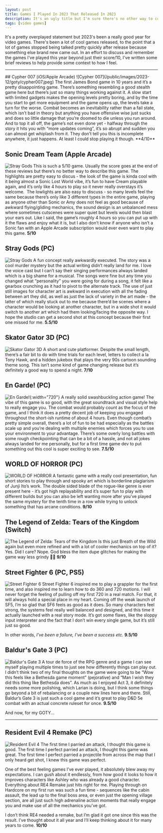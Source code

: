 ```yaml
---
layout: post
title: Games I Played In 2023 That Released In 2023
description: It's an ugly title but I'm sure there's no other way to convey what this is about
tags: [video games]
---
```


It's a pretty overplayed statement but 2023's been a really good year for video games. There's been a lot of cool games released, to the point that a lot of games stopped being talked pretty quickly after release because something else brand new came out. In an effort to discuss and remember the games I've played this year beyond just their score/10, I've written some brief reviews to help provide some context to how I feel.


<hr>
## Cypher 007 (iOS/Apple Arcade)
![Cypher 007](/public/images/2023-12/goty/cypher007.jpeg)
The first James Bond game in 10 years and it’s a pretty disappointing game. There’s something resembling a good stealth game here but there’s just so many things working against it. A slow start with limited gadgets makes the opening levels pretty boring, and by the time you start to get more equipment and the game opens up, the levels take a turn for the worse. Combat becomes an inevitability rather than a fail state, which isn’t bad in theory but anything you have offensive wise just sucks and does so little damage that you’re doomed to die unless you run around. And to top it all off, the game’s not even done yet - halfway through the story it hits you with “more updates coming”, it’s so abrupt and sudden you can almost get whiplash from it. They don’t tell you this is incomplete anywhere, it just happens. At least I could stop playing it though. **4/10**

## Sonic Dream Team (Apple Arcade)
![Stray Gods](/public/images/2023-12/goty/sonicdreamteam.jpeg)
This is such a 5/10 game. Usually the score goes at the end of these reviews but there’s no better way to describe this game. The highlights are pretty easy to discus - the look of the game is kinda cool with it being almost a Sonic Lost World vibe, it’s fun to have Cream playable again, and it’s only like 4 hours to play so it never really overstays it’s welcome.  The lowlights are also easy to discuss - so many levels feel the same because there’s only like 3 different types in the entire game, playing as anyone other than Sonic or Amy does not feel as good because of awkward flying/gliding mechanics, the sound design is an unbalanced mess where sometimes cutscenes were super quiet but levels would then blast your ears out. Like I said, the game’s roughly 4 hours so you can put up with it the flaws and enjoy what it is, but I also don’t know if anyone who isn’t a Sonic fan with an Apple Arcade subscription would ever even want to play this game. **5/10**
## Stray Gods (PC)
![Stray Gods](/public/images/2023-12/goty/straygods.jpeg)
A fun concept really awkwardly executed. The story was a cool murder mystery but the actual writing didn’t really land for me. I love the voice cast but I can’t say their singing performances always landed which is a big shame for a musical. The songs were fine but any time you changed what “personality” you were going for during a song, it felt like a gearbox crunching as it had to pivot to the alternate track. The use of just still images for character art is awkward in execution with all the fading between art they did, as well as just the lack of variety in the art made - the latter of which really stuck out to me because there’d be scenes where a character would be looking at another character, but in a wide shot it would switch to another art which had them looking/facing the opposite way. I hope the studio can get a second shot at this concept because their first one missed for me. **5.5/10**


## Skator Gator 3D (PC)
![Skator Gator 3D](/public/images/2023-12/goty/skatorgator3d.jpeg)
A short and cute platformer. Despite the small length, there’s a fair bit to do with time trials for each level, letters to collect a la Tony Hawk, and a hidden jukebox that plays the very 90s cartoon sounding theme song. This isn’t some kind of game changing release but it’s definitely a good way to spend a night. **7/10**

## En Garde! (PC)
![En Garde!](/public/images/2023-12/goty/engarde-test.png){:width="720"}
A really solid swashbuckling action game! The vibe of this game is so good, with the great soundtrack and visual style help to really engage you. The combat would probably count as the focus of the game, and I think it does a pretty decent job of keeping you engaged throughout the short-ish runtime of about 4 hours. Even though combat’s pretty simple overall, there’s a lot of fun to be had especially as the battles scale up and you’re dealing with multiple enemies which forces you to use your environment to your advantage. There’s some overly long battles with some rough checkpointing that can be a bit of a hassle, and not all jokes always landed for me personally, but for a first time game dev to put something out this cool is super exciting to see. **7.5/10**

## WORLD OF HORROR (PC)
![WORLD OF HORROR](/public/images/2023-12/goty/woh.jpg)
A fantastic game with a really cool presentation, fun short stories to play through and spooky art which is borderline plagiarism of Junji Ito’s work. The double sided blade of the rogue-like genre is ever present here - it’s got high replayability and it’s super fun to play with different builds but you can also be left wanting more after you’ve played the same mystery for the tenth time in a row while trying to unlock something that has arcane conditions. **9/10**

## The Legend of Zelda: Tears of the Kingdom (Switch)
![The Legend of Zelda: Tears of the Kingdom](/public/images/2023-12/goty/totk.jpg)
Is this just Breath of the Wild again but even more refined and with a lot of cooler mechanics on top of it? Yes. Did I care? Nope. God bless the item dupe glitches for making the game way less grindy 🙏🏻 **9/10**

## Street Fighter 6 (PC, PS5)
![Street Fighter 6](/public/images/2023-12/goty/sf6.jpg)
Street Fighter 6 inspired me to play a grappler for the first time, and also inspired me to learn how to do 360 and 720 motions. I will never forget the feeling of pulling off my first 720 in a real match. For that, it will always hold a special place in my heart. Coming off the weak launch of SF5, I’m so glad that SF6 feels as good as it does. So many characters feel strong, the systems feel really well balanced and designed, and this time it actually launched with a real story mode. It’s got some flaws, like the sloppy input interpreter and the fact that I don’t win every single game, but it’s still just so good. 

In other words, *I've been a failure, I've been a success etc.* **9.5/10**

## Baldur's Gate 3 (PC)
![Baldur's Gate 3](/public/images/2023-12/goty/bg3.jpg)
A tour de force of the RPG genre and a game I can see myself playing multiple times to just see how differently things can play out. I didn’t think two of my final thoughts on the game were going to be “Wow this feels like a Bethesda game moment” (pejorative) and “Man I wish they did this thing like Bethesda does”. As much as I enjoyed Act 3, it definitely needs some more polishing, which Larian is doing, but I think some things go beyond a bit of rebalancing or a couple new lines here and there. Still, Baldur’s Gate 3 is just such a cool game and it’s great to play D&D 5e combat with an actual concrete ruleset for once. **9.5/10**


And now, for my GOTY...
<hr>

## Resident Evil 4 Remake (PC)
![Resident Evil 4](/public/images/2023-12/goty/re4make.jpg)
The first time I parried an attack, I thought this game is good. The first time I perfect parried an attack, I thought this game was great. The first time I perfect parried a projectile from across the map that I only heard get shot, I knew this game was perfect. 

One of the best feeling games I’ve ever played, it absolutely blew away my expectations. I can gush about it endlessly, from how good it looks to how it improves characters like Ashley who was already a good character. Everything about RE4 Remake just hits right for me. Playing through on Hardcore on my first run was such a fun time -  sequences like the cabin assault, the lead up to the final boss area, or even just the opening village section, are all just such high adrenaline action moments that really engage you and make use of all the mechanics you've got.

I don’t think RE4 needed a remake, but I’m glad it got one since this was the result. I’ve thought about it all year and I’ll keep thinking about it for many years to come. **10/10**








